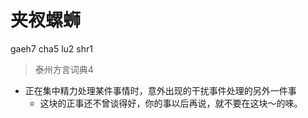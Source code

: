 # 夹衩螺蛳
gaeh7 cha5 lu2 shr1
> 泰州方言词典4
- 正在集中精力处理某件事情时，意外出现的干扰事件处理的另外一件事
  - 这块的正事还不曾谈得好，你的事以后再说，就不要在这块～的唻。
